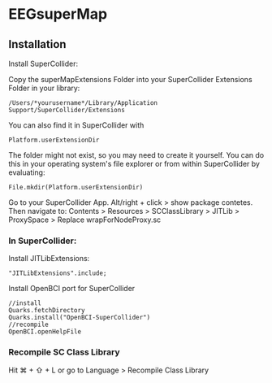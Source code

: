 # EEGsuperMap

## Installation
Install SuperCollider:

Copy the superMapExtensions Folder into your SuperCollider Extensions Folder in your library:

```
/Users/*yourusername*/Library/Application Support/SuperCollider/Extensions
```
You can also find it in SuperCollider with

```supercollider
Platform.userExtensionDir
```

The folder might not exist, so you may need to create it yourself. You can do this in your operating system's file
explorer or from within SuperCollider by evaluating:

```supercollider
File.mkdir(Platform.userExtensionDir)
```

Go to your SuperCollider App. Alt/right + click > show package contetes. Then navigate to:
Contents > Resources > SCClassLibrary > JITLib > ProxySpace > Replace wrapForNodeProxy.sc

### In SuperCollider:
Install JITLibExtensions:
```supercollider
"JITLibExtensions".include;
```
Install OpenBCI port for SuperCollider

```supercollider
//install
Quarks.fetchDirectory
Quarks.install("OpenBCI-SuperCollider")
//recompile
OpenBCI.openHelpFile
```

### Recompile SC Class Library
Hit ⌘ + ⇧ + L or go to Language > Recompile Class Library

